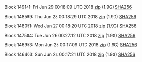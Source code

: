 Block 149141: Fri Jun 29 00:18:09 UTC 2018 [zip](https://dash-bootstrap.ams3.digitaloceanspaces.com/testnet/2018-06-29/bootstrap.dat.zip) (1.9G) [SHA256](https://dash-bootstrap.ams3.digitaloceanspaces.com/testnet/2018-06-29/sha256.txt)

Block 148599: Thu Jun 28 00:18:29 UTC 2018 [zip](https://dash-bootstrap.ams3.digitaloceanspaces.com/testnet/2018-06-28/bootstrap.dat.zip) (1.9G) [SHA256](https://dash-bootstrap.ams3.digitaloceanspaces.com/testnet/2018-06-28/sha256.txt)

Block 148051: Wed Jun 27 00:18:20 UTC 2018 [zip](https://dash-bootstrap.ams3.digitaloceanspaces.com/testnet/2018-06-27/bootstrap.dat.zip) (1.9G) [SHA256](https://dash-bootstrap.ams3.digitaloceanspaces.com/testnet/2018-06-27/sha256.txt)

Block 147504: Tue Jun 26 00:27:12 UTC 2018 [zip](https://dash-bootstrap.ams3.digitaloceanspaces.com/testnet/2018-06-26/bootstrap.dat.zip) (1.9G) [SHA256](https://dash-bootstrap.ams3.digitaloceanspaces.com/testnet/2018-06-26/sha256.txt)

Block 146953: Mon Jun 25 00:17:09 UTC 2018 [zip](https://dash-bootstrap.ams3.digitaloceanspaces.com/testnet/2018-06-25/bootstrap.dat.zip) (1.9G) [SHA256](https://dash-bootstrap.ams3.digitaloceanspaces.com/testnet/2018-06-25/sha256.txt)

Block 146403: Sun Jun 24 00:17:21 UTC 2018 [zip](https://dash-bootstrap.ams3.digitaloceanspaces.com/testnet/2018-06-24/bootstrap.dat.zip) (1.9G) [SHA256](https://dash-bootstrap.ams3.digitaloceanspaces.com/testnet/2018-06-24/sha256.txt)
